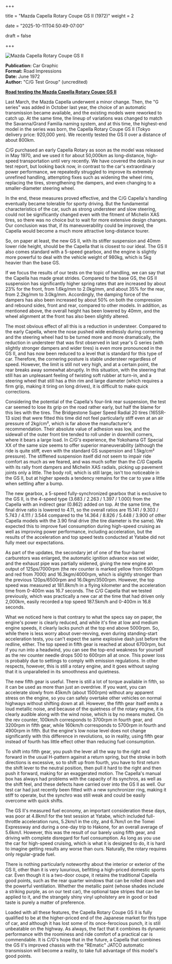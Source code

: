 +++



title = "Mazda Capella Rotary Coupe GS II (1972)"
weight = 2


date = "2025-10-11T04:50:49-07:00"



draft = false



+++



![Mazda Capella Rotary Coupe GS II](/images/CG-RI-Mazda-Capella-Rotary-Coupe-GS-II.jpg)



<b>Publication:</b> Car Graphic<br>
<b>Format:</b> Road Impressions<br>
<b>Date:</b> June 1972<br>
<b>Author:</b> "C/G Test Group" (uncredited)





<b><u>Road testing the Mazda Capella Rotary Coupe GS II</b></u>





Last March, the Mazda Capella underwent a minor change. Then, the "G series" was added in October last year, the choice of an automatic transmission became available, and the existing models were reworked to catch up. At the same time, the lineup of variations was changed to match the Savanna/Grand Familia naming system, and at this time, the highest-end model in the series was born, the Capella Rotary Coupe GS II (Tokyo delivery price: 920,000 yen). We recently tested the GS II over a distance of about 800km.



<i>C/G</i> purchased an early Capella Rotary as soon as the model was released in May 1970, and we used it for about 50,000km as long-distance, high-speed transportation until very recently. We have covered the details in our test report, but looking back now, in contrast to the car's extraordinary power performance, we repeatedly struggled to improve its extremely unrefined handling, attempting fixes such as widening the wheel rims, replacing the tires, strengthening the dampers, and even changing to a smaller-diameter steering wheel. 



In the end, these measures proved effective, and the C/G Capella's handling eventually became tolerable for sporty driving. But the fundamental characteristics of the car, such as strong understeer and slow steering, could not be significantly changed even with the fitment of Michelin XAS tires, so there was no choice but to wait for more extensive design changes. Our conclusion was that, if its maneuverability could be improved, the Capella would become a much more attractive long-distance tourer. 



So, on paper at least, the new GS II, with its stiffer suspension and 40mm lower ride height, should be the Capella that is closest to our ideal. The GS II also comes standard with a 5-speed gearbox, and the engine is slightly more powerful to deal with the vehicle weight of 980kg, which is 5kg heavier than the base GS.



If we focus the results of our tests on the topic of handling, we can say that the Capella has made great strides. Compared to the base GS, the GS II suspension has significantly higher spring rates that are increased by about 23% for the front, from 1.6kg/mm to 2.0kg/mm, and about 35% for the rear, from 2.2kg/mm to 3.0kg/mm. Accordingly, the damping force of the dampers has also been increased by about 50% on both the compression and rebound sides, front and rear, compared to other models. In addition, as mentioned above, the overall height has been lowered by 40mm, and the wheel alignment at the front has also been slightly altered. 



The most obvious effect of all this is a reduction in understeer. Compared to the early Capella, where the nose pushed wide endlessly during cornering and the steering wheel had to be turned more and more dramatically, the reduction in understeer that was first observed in last year's G series (with slightly stronger dampers and wider tires) is even more pronounced in the GS II, and has now been reduced to a level that is standard for this type of car. Therefore, the cornering posture is stable understeer regardless of speed. However, the limit is still not very high, and at a certain point, the rear breaks away somewhat abruptly. In this situation, with the steering that still has an unpleasant feeling of twisting soft rubber at turn-in, and a steering wheel that still has a thin rim and large diameter (which requires a firm grip, making it tiring on long drives), it is difficult to make quick corrections.



Considering the potential of the Capella's four-link rear suspension, the test car seemed to lose its grip on the road rather early, but half the blame for this lies with the tires. The Bridgestone Super Speed Radial 20 tires (165SR-13 size) that were fitted this time did not feel particularly stiff even at an air pressure of 2kg/cm², which is far above the manufacturer's recommendation. Their absolute value of adhesion was low, and the sidewall of the outer front tire tended to roll under in downhill corners, where it bears a large load. In <i>C/G's</i> experience, the Yokohama GT Special XX of the same size seems to offer superior maneuverability (although the ride is quite stiff, even with the standard GS suspension and 1.5kg/cm² pressure). The stiffened suspension itself did not seem to impair ride comfort as much as we feared, and was much softer than the <i>C/G</i> Capella with its rally front dampers and Michelin XAS radials, picking up pavement joints only a little. The body roll, which is still large, isn't too noticeable in the GS II, but at higher speeds a tendency remains for the car to yaw a little when settling after a bump. 



The new gearbox, a 5-speed fully-synchronized gearbox that is exclusive to the GS II, is the 4-speed type (3.683 / 2.263 / 1.397 / 1.000) from the Capella with an indirect gear (0.862) added on top. At the same time, the final drive ratio is lowered to 4.11, so the overall ratios are 15.141 / 9.303 / 5.743 / 4.111 / 3.544 compared to the 14.364 / 8.826 / 5.448 / 3.900 of other Capella models with the 3.90 final drive (the tire diameter is the same). We expected this to improve fuel consumption during high-speed cruising as well as improving power performance, including acceleration, but the results of the acceleration and top speed tests conducted at Yatabe did not fully meet our expectations. 



As part of the updates, the secondary jet of one of the four-barrel carburetors was enlarged, the automatic ignition advance was set wider, and the exhaust pipe was partially widened, giving the new engine an output of 125ps/7000rpm (the rev counter is marked yellow from 6500rpm and red from 7000) and 16.3kgm/4000rpm, which is slightly stronger than the previous 120ps/6500rpm and 16.0kgm/3500rpm. However, the top speed was measured at 181.8km/h in a flying kilometer and the acceleration time from 0-400m was 16.7 seconds. The <i>C/G</i> Capella that we tested previously, which was practically a new car at the time that had driven only 2,000km, easily recorded a top speed 187.5km/h and 0-400m in 16.8 seconds. 



What we noticed here is that contrary to what the specs say on paper, the engine's power is clearly reduced, and while it's fine at low and medium engine speeds, it clearly lacks punch at the top end above 5000rpm. So, while there is less worry about over-revving, even during standing-start acceleration tests, you can't expect the same explosive dash just before the redline, either. The top speed in fifth gear is reached at about 6700rpm, but if you run into a headwind, you can see the top-end weakness for yourself as the rev counter needle drops 500 to 600rpm all at once. This power loss is probably due to settings to comply with emission regulations. In other respects, however, this is still a rotary engine, and it goes without saying that it is unparalleled in its smoothness and quietness.



The new fifth gear is useful. There is still a lot of torque available in fifth, so it can be used as more than just an overdrive. If you want, you can accelerate slowly from 45km/h (about 1500rpm) without any apparent stress on the engine, so you can safely overtake other vehicles on normal highways without shifting down at all. However, the fifth gear itself emits a loud metallic noise, and because of the quietness of the rotary engine, it is clearly audible along with the wind noise, which is by no means muted. On the rev counter, 100km/h corresponds to 3700rpm in fourth gear, and 3200rpm in fifth gear, while 160km/h corresponds to 5700rpm in fourth and 4900rpm in fifth. But the engine's low noise level does not change significantly with this difference in revolutions, so in reality, using fifth gear instead of fourth has little effect other than reducing fuel consumption.



To shift into fifth gear, you push the lever all the way to the right and forward in the usual H-pattern against a return spring, but the stroke in both directions is excessive, so to shift up from fourth, you have to first return the shift lever to the neutral position, then pull it hard to the right and then push it forward, making for an exaggerated motion. The Capella's manual box has always had problems with the capacity of its synchros, as well as the shift feel, and these defects have carried over into the GS II as well. Our test car had just recently been fitted with a new synchronizer ring, making it stiff to operate, but the synchro was still weak and could be easily overcome with quick shifts. 



The GS II's measured fuel economy, an important consideration these days, was poor at 4.8km/l for the test session at Yatabe, which included full-throttle acceleration runs, 5.2km/l in the city, and 6.7km/l on the Tomei Expressway and during a one-day trip to Hakone, for an overall average of 5.6km/l. However, this was the result of our barely using fifth gear, and driving with complete disregard for fuel consumption. As long as you use the car for high-speed cruising, which is what it is designed to do, it is hard to imagine getting results any worse than ours. Naturally, the rotary requires only regular-grade fuel.



There is nothing particularly noteworthy about the interior or exterior of the GS II, other than it is very luxurious, befitting a high-priced domestic sports car. Even though it is a two-door coupe, it retains the traditional Capella good points, such as the rear quarter windows that can be rolled down and the powerful ventilation. Whether the metallic paint (whose shades include a striking purple, as on our test car), the optional tape stripes that can be applied to it, and the strangely shiny vinyl upholstery are in good or bad taste is purely a matter of preference. 



Loaded with all these features, the Capella Rotary Coupe GS II is fully qualified to be at the higher-priced end of the Japanese market for this type of car, and although it has lost some of its once-ferocious punch, it is still unbeatable on the highway. As always, the fact that it combines its dynamic performance with the roominess and ride comfort of a practical car is commendable. It is <i>C/G</i>'s hope that in the future, a Capella that combines the GS II's improved chassis with the "REmatic" JATCO automatic transmission will become a reality, to take full advantage of this model's good points.  

